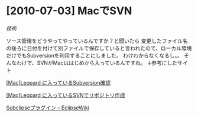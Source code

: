 # [2010-07-03] MacでSVN
_技術_

ソース管理をどうやってやっているんですか？と聞いたら
変更したファイル名の後ろに日付を付けて別ファイルで保存していると言われたので、ローカル環境だけでもSubversionを利用することにしました。
わけわからなくなるし。。
そんなわけで、SVNがMacははじめから入っているんですね。
↓参考にしたサイト

<a href="http://violentcoding.com/blog/2008/04/16/archives/115" target="_blank">[Mac]Leopard に入っているSubversion確認 </a>

<a href="http://violentcoding.com/blog/2008/04/17/archives/116" target="_blank">[Mac]Leopard に入っているSVNでリポジトリ作成</a>

<a href="http://www.eclipsewiki.net/eclipse/?Subclipse%A5%D7%A5%E9%A5%B0%A5%A4%A5%F3" target="_blank">Subclipseプラグイン – EclipseWiki</a>

